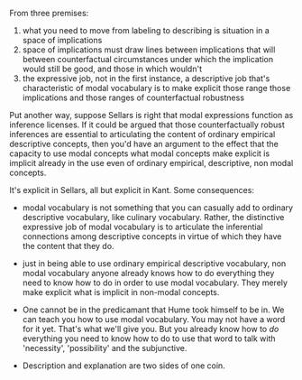 From three premises:

1. what you need to move from labeling to describing is situation in a space of implications
2. space of implications must draw lines between implications that will between counterfactual circumstances under which the implication would still be good, and those in which wouldn't
3. the expressive job, not in the first instance, a descriptive job that's characteristic of modal vocabulary is to make explicit those range those implications and those ranges of counterfactual robustness

Put another way, suppose Sellars is right that modal expressions function as inference licenses. If it could be argued that those counterfactually robust inferences are essential to articulating the content of ordinary empirical descriptive concepts, then you'd have an argument to the effect that the capacity to use modal concepts what modal concepts make explicit is implicit already in the use even of ordinary empirical, descriptive, non modal concepts.

It's explicit in Sellars, all but explicit in Kant. Some consequences:

- modal vocabulary is not something that you can casually add to ordinary descriptive vocabulary, like culinary vocabulary. Rather, the distinctive expressive job of modal vocabulary is to articulate the inferential connections among descriptive concepts in virtue of which they have the content that they do.

- just in being able to use ordinary empirical descriptive vocabulary, non modal vocabulary anyone already knows how to do everything they need to know how to do in order to use modal vocabulary. They merely make explicit what is implicit in non-modal concepts.

- One cannot be in the predicamant that Hume took himself to be in. We can teach you how to use modal vocabulary. You may not have a word for it yet. That's what we'll give you. But you already know how to *do* everything you need to know how to do to use that word to talk with 'necessity', 'possibility' and the subjunctive.

- Description and explanation are two sides of one coin.
